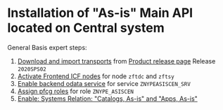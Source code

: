 # Installation of "As-is" Main API located on Central system

General Basis expert steps:

1. [Download and import transports](../../inst/step-1.md) from [Product release page](https://github.com/fioritracker/asis-cen/releases) Release `2020SPS02`
2. [Activate Frontend ICF nodes](../../inst/step-2.md) for node `zftdc` and `zftsy`
3. [Enable backend odata service](../../inst/step-3.md) for service `ZNYPEASISCEN_SRV`
4. [Assign pfcg roles](../../inst/step-4.md) for role `ZNYPE_ASISCEN`
5. [Enable: Systems Relation: "Catalogs, As-is" and "Apps, As-is"](inst-sys-relations.md)

